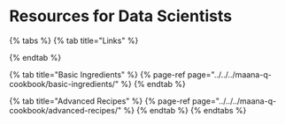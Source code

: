 # Resources for Data Scientists

{% tabs %}
{% tab title="Links" %}

{% endtab %}

{% tab title="Basic Ingredients" %}
{% page-ref page="../../../maana-q-cookbook/basic-ingredients/" %}
{% endtab %}

{% tab title="Advanced Recipes" %}
{% page-ref page="../../../maana-q-cookbook/advanced-recipes/" %}
{% endtab %}
{% endtabs %}


